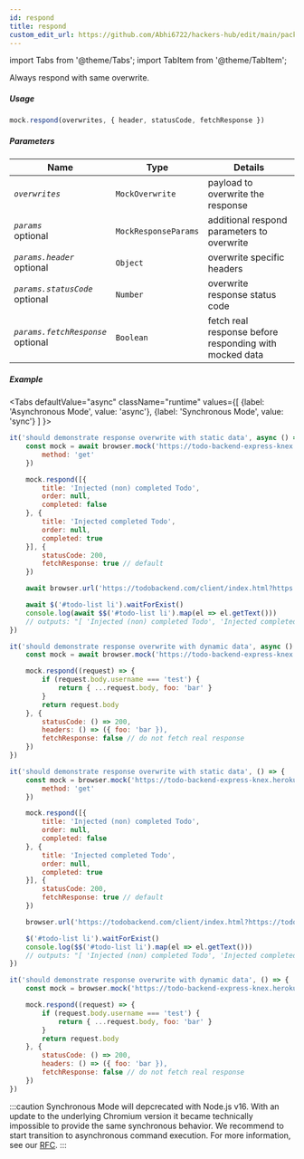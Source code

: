 ```yaml
---
id: respond
title: respond
custom_edit_url: https://github.com/Abhi6722/hackers-hub/edit/main/packages/webdriverio/src/commands/mock/respond.ts
---
```


import Tabs from '@theme/Tabs';
import TabItem from '@theme/TabItem';

Always respond with same overwrite.

##### Usage

```js
mock.respond(overwrites, { header, statusCode, fetchResponse })
```

##### Parameters

| Name | Type | Details |
| ---- | ---- | ------- |
| <code><var>overwrites</var></code> | <code>MockOverwrite</code> | payload to overwrite the response |
| <code><var>params</var></code><br /><span class="label labelWarning">optional</span> | <code>MockResponseParams</code> | additional respond parameters to overwrite |
| <code><var>params.header</var></code><br /><span class="label labelWarning">optional</span> | <code>Object</code> | overwrite specific headers |
| <code><var>params.statusCode</var></code><br /><span class="label labelWarning">optional</span> | <code>Number</code> | overwrite response status code |
| <code><var>params.fetchResponse</var></code><br /><span class="label labelWarning">optional</span> | <code>Boolean</code> | fetch real response before responding with mocked data |

##### Example
<Tabs
defaultValue="async"
className="runtime"
values={[
{label: 'Asynchronous Mode', value: 'async'},
{label: 'Synchronous Mode', value: 'sync'}
]
}>
<TabItem value="async">

```js title="respond.js"
it('should demonstrate response overwrite with static data', async () => {
    const mock = await browser.mock('https://todo-backend-express-knex.herokuapp.com/', {
        method: 'get'
    })

    mock.respond([{
        title: 'Injected (non) completed Todo',
        order: null,
        completed: false
    }, {
        title: 'Injected completed Todo',
        order: null,
        completed: true
    }], {
        statusCode: 200,
        fetchResponse: true // default
    })

    await browser.url('https://todobackend.com/client/index.html?https://todo-backend-express-knex.herokuapp.com/')

    await $('#todo-list li').waitForExist()
    console.log(await $$('#todo-list li').map(el => el.getText()))
    // outputs: "[ 'Injected (non) completed Todo', 'Injected completed Todo' ]"
})

it('should demonstrate response overwrite with dynamic data', async () => {
    const mock = await browser.mock('https://todo-backend-express-knex.herokuapp.com/')

    mock.respond((request) => {
        if (request.body.username === 'test') {
            return { ...request.body, foo: 'bar' }
        }
        return request.body
    }, {
        statusCode: () => 200,
        headers: () => ({ foo: 'bar }),
        fetchResponse: false // do not fetch real response
    })
})
```

</TabItem>
<TabItem value="sync">

```js title="respond.js"
it('should demonstrate response overwrite with static data', () => {
    const mock = browser.mock('https://todo-backend-express-knex.herokuapp.com/', {
        method: 'get'
    })

    mock.respond([{
        title: 'Injected (non) completed Todo',
        order: null,
        completed: false
    }, {
        title: 'Injected completed Todo',
        order: null,
        completed: true
    }], {
        statusCode: 200,
        fetchResponse: true // default
    })

    browser.url('https://todobackend.com/client/index.html?https://todo-backend-express-knex.herokuapp.com/')

    $('#todo-list li').waitForExist()
    console.log($$('#todo-list li').map(el => el.getText()))
    // outputs: "[ 'Injected (non) completed Todo', 'Injected completed Todo' ]"
})

it('should demonstrate response overwrite with dynamic data', () => {
    const mock = browser.mock('https://todo-backend-express-knex.herokuapp.com/')

    mock.respond((request) => {
        if (request.body.username === 'test') {
            return { ...request.body, foo: 'bar' }
        }
        return request.body
    }, {
        statusCode: () => 200,
        headers: () => ({ foo: 'bar }),
        fetchResponse: false // do not fetch real response
    })
})
```

:::caution
Synchronous Mode will depcrecated with Node.js v16. With an update to the
underlying Chromium version it became technically impossible to provide the
same synchronous behavior. We recommend to start transition to asynchronous
command execution. For more information, see our <a href="https://github.com/webdriverio/webdriverio/discussions/6702">RFC</a>.
:::
</TabItem>
</Tabs>

